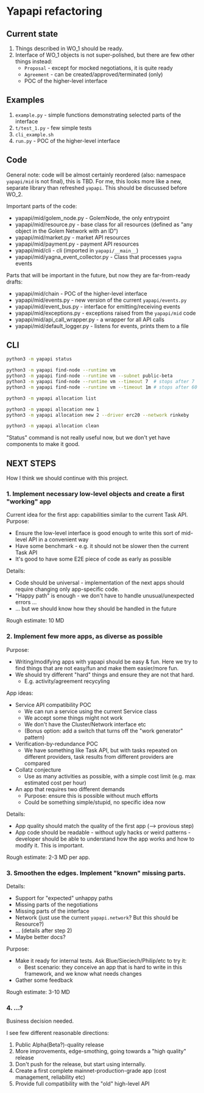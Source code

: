 # Yapapi refactoring

## Current state

1. Things described in WO\_1 should be ready.
2. Interface of WO\_1 objects is not super-polished, but there are few other things instead:
    * `Proposal` - except for mocked negotiations, it is quite ready
    * `Agreement` - can be created/approved/terminated (only)
    * POC of the higher-level interface

## Examples

1. `example.py` - simple functions demonstrating selected parts of the interface
2. `t/test_1.py` - few simple tests
3. `cli_example.sh`
4. `run.py` - POC of the higher-level interface

## Code

General note: code will be almost certainly reordered (also: namespace `yapapi/mid` is not final), this is TBD.
For me, this looks more like a new, separate library than refreshed `yapapi`. This should be discussed before WO\_2.

Important parts of the code:

* yapapi/mid/golem\_node.py - GolemNode, the only entrypoint
* yapapi/mid/resource.py    - base class for all resources (defined as "any object in the Golem Network with an ID")
* yapapi/mid/market.py      - market API resources
* yapapi/mid/payment.py     - payment API resources
* yapapi/mid/cli            - cli (imported in `yapapi/__main__`)
* yapapi/mid/yagna\_event\_collector.py - Class that processes `yagna` events

Parts that will be important in the future, but now they are far-from-ready drafts:

* yapapi/mid/chain          - POC of the higher-level interface
* yapapi/mid/events.py      - new version of the current `yapapi/events.py`
* yapapi/mid/event\_bus.py  - interface for emitting/receiving events
* yapapi/mid/exceptions.py  - exceptions raised from the `yapapi/mid` code
* yapapi/mid/api\_call\_wrapper.py - a wrapper for all API calls
* yapapi/mid/default\_logger.py - listens for events, prints them to a file

## CLI

```bash
python3 -m yapapi status

python3 -m yapapi find-node --runtime vm
python3 -m yapapi find-node --runtime vm --subnet public-beta 
python3 -m yapapi find-node --runtime vm --timeout 7  # stops after 7  seconds
python3 -m yapapi find-node --runtime vm --timeout 1m # stops after 60 seconds

python3 -m yapapi allocation list

python3 -m yapapi allocation new 1
python3 -m yapapi allocation new 2 --driver erc20 --network rinkeby

python3 -m yapapi allocation clean
```

"Status" command is not really useful now, but we don't yet have components to make it good.

## NEXT STEPS

How I think we should continue with this project.

### 1. Implement necessary low-level objects and create a first "working" app

Current idea for the first app: capabilities similar to the current Task API.
Purpose:

* Ensure the low-level interface is good enough to write this sort of mid-level API
  in a convenient way
* Have some benchmark - e.g. it should not be slower then the current Task API
* It's good to have some E2E piece of code as early as possible

Details:

* Code should be universal - implementation of the next apps should require changing only app-specific code.
* "Happy path" is enough - we don't have to handle unusual/unexpected errors ...
* ... but we should know how they should be handled in the future

Rough estimate: 10 MD

### 2. Implement few more apps, as diverse as possible

Purpose: 
* Writing/modifying apps with yapapi should be easy & fun. Here we try to find things that are not easy/fun
  and make them easier/more fun.
* We should try different "hard" things and ensure they are not that hard.
  + E.g. activity/agreement recycyling

App ideas:

* Service API compatibility POC 
  + We can run a service using the current Service class
  + We accept some things might not work
  + We don't have the Cluster/Network interface etc
  + (Bonus option: add a switch that turns off the "work generator" pattern)
* Verification-by-redundance POC
  + We have something like Task API, but with tasks repeated on different providers,
    task results from different providers are compared
* Collatz conjecture
  + Use as many activities as possible, with a simple cost limit (e.g. max estimated cost per hour)
* An app that requires two different demands
  + Purpose: ensure this is possible without much efforts
  + Could be something simple/stupid, no specific idea now

Details:

* App quality should match the quality of the first app (--> provious step)
* App code should be readable - without ugly hacks or weird patterns - developer should be able to understand
  how the app works and how to modify it. This is important.

Rough estimate: 2-3 MD per app.

### 3. Smoothen the edges. Implement "known" missing parts.

Details:

* Support for "expected" unhappy paths
* Missing parts of the negotiations
* Missing parts of the interface
* Network (just use the current `yapapi.network`? But this should be Resource?)
* ... (details after step 2)
* Maybe better docs?

Purpose: 

* Make it ready for internal tests. Ask Blue/Sieciech/Philip/etc to try it:
  + Best scenario: they conceive an app that is hard to write in this framework, and we know what needs changes
* Gather some feedback

Rough estimate: 3-10 MD

### 4. ...?

Business decision needed.

I see few different reasonable directions:

1. Public Alpha(Beta?)-quality release
2. More improvements, edge-smothing, going towards a "high quality" release
3. Don't push for the release, but start using internally. 
4. Create a first complete mainnet-production-grade app (cost management, reliability etc)
5. Provide full compatibility with the "old" high-level API
